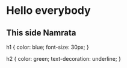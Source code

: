 <h1>Hello everybody</h1>
<h2> This side Namrata</h2>
h1 {
  color: blue;
  font-size: 30px;
}

h2 {
  color: green;
  text-decoration: underline;
}
